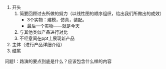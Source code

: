 
1. 开头
	1. 简要回顾过去所做的努力（以线性图的顺序组织，给出我们所做出的成效）
		- 3个实物：建模，仿真，装配。
		- 最后一个实物——就是今天
	1. 与其他类似产品进行对比
	2. 不经意间在ppt上展现新产品
2. 主体（进行产品详细介绍）
3. 结尾



问题1：路演的要点到底是什么？应该包含什么样的内容


